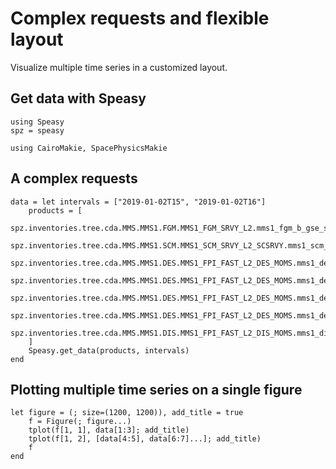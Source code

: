# Complex requests and flexible layout

Visualize multiple time series in a customized layout.

## Get data with Speasy

```@example speasy
using Speasy
spz = speasy

using CairoMakie, SpacePhysicsMakie
```

## A complex requests

```@example speasy
data = let intervals = ["2019-01-02T15", "2019-01-02T16"]
    products = [
        spz.inventories.tree.cda.MMS.MMS1.FGM.MMS1_FGM_SRVY_L2.mms1_fgm_b_gse_srvy_l2_clean,
        spz.inventories.tree.cda.MMS.MMS1.SCM.MMS1_SCM_SRVY_L2_SCSRVY.mms1_scm_acb_gse_scsrvy_srvy_l2,
        spz.inventories.tree.cda.MMS.MMS1.DES.MMS1_FPI_FAST_L2_DES_MOMS.mms1_des_bulkv_gse_fast,
        spz.inventories.tree.cda.MMS.MMS1.DES.MMS1_FPI_FAST_L2_DES_MOMS.mms1_des_temppara_fast,
        spz.inventories.tree.cda.MMS.MMS1.DES.MMS1_FPI_FAST_L2_DES_MOMS.mms1_des_tempperp_fast,
        spz.inventories.tree.cda.MMS.MMS1.DES.MMS1_FPI_FAST_L2_DES_MOMS.mms1_des_energyspectr_omni_fast,
        spz.inventories.tree.cda.MMS.MMS1.DIS.MMS1_FPI_FAST_L2_DIS_MOMS.mms1_dis_energyspectr_omni_fast
    ]
    Speasy.get_data(products, intervals)
end
```

## Plotting multiple time series on a single figure

```@example speasy
let figure = (; size=(1200, 1200)), add_title = true
    f = Figure(; figure...)
    tplot(f[1, 1], data[1:3]; add_title)
    tplot(f[1, 2], [data[4:5], data[6:7]...]; add_title)
    f
end
```